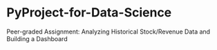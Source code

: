 # PyProject-for-Data-Science
Peer-graded Assignment: Analyzing Historical Stock/Revenue Data and Building a Dashboard
